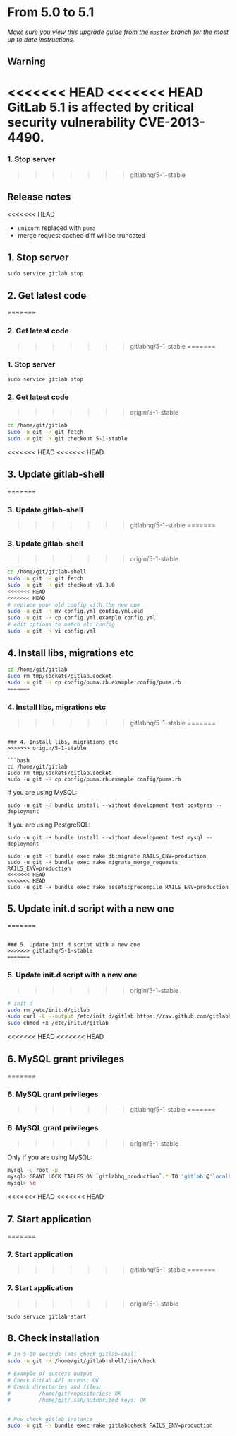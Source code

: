 # From 5.0 to 5.1
*Make sure you view this [upgrade guide from the `master` branch](../../../master/doc/update/5.0-to-5.1.md) for the most up to date instructions.*

## Warning

<<<<<<< HEAD
<<<<<<< HEAD
GitLab 5.1 is affected by critical security vulnerability CVE-2013-4490.
=======
### 1. Stop server
>>>>>>> gitlabhq/5-1-stable

## Release notes

<<<<<<< HEAD
- `unicorn` replaced with `puma`
- merge request cached diff will be truncated

## 1. Stop server

    sudo service gitlab stop

## 2. Get latest code

=======
### 2. Get latest code

>>>>>>> gitlabhq/5-1-stable
=======
### 1. Stop server

    sudo service gitlab stop

### 2. Get latest code

>>>>>>> origin/5-1-stable
```bash
cd /home/git/gitlab
sudo -u git -H git fetch
sudo -u git -H git checkout 5-1-stable
```

<<<<<<< HEAD
<<<<<<< HEAD
## 3. Update gitlab-shell
=======
### 3. Update gitlab-shell
>>>>>>> gitlabhq/5-1-stable
=======
### 3. Update gitlab-shell
>>>>>>> origin/5-1-stable

```bash
cd /home/git/gitlab-shell
sudo -u git -H git fetch
sudo -u git -H git checkout v1.3.0
<<<<<<< HEAD
<<<<<<< HEAD
# replace your old config with the new one
sudo -u git -H mv config.yml config.yml.old
sudo -u git -H cp config.yml.example config.yml
# edit options to match old config
sudo -u git -H vi config.yml
```

## 4. Install libs, migrations etc

```bash
cd /home/git/gitlab
sudo rm tmp/sockets/gitlab.socket
sudo -u git -H cp config/puma.rb.example config/puma.rb
=======
```

### 4. Install libs, migrations etc
>>>>>>> gitlabhq/5-1-stable
=======
```

### 4. Install libs, migrations etc
>>>>>>> origin/5-1-stable

```bash
cd /home/git/gitlab
sudo rm tmp/sockets/gitlab.socket
sudo -u git -H cp config/puma.rb.example config/puma.rb
```
If you are using MySQL:
```
sudo -u git -H bundle install --without development test postgres --deployment
```
If you are using PostgreSQL:
```
sudo -u git -H bundle install --without development test mysql --deployment
```

```
sudo -u git -H bundle exec rake db:migrate RAILS_ENV=production
sudo -u git -H bundle exec rake migrate_merge_requests RAILS_ENV=production
<<<<<<< HEAD
<<<<<<< HEAD
sudo -u git -H bundle exec rake assets:precompile RAILS_ENV=production
```

## 5. Update init.d script with a new one
=======
```

### 5. Update init.d script with a new one
>>>>>>> gitlabhq/5-1-stable
=======
```

### 5. Update init.d script with a new one
>>>>>>> origin/5-1-stable

```bash
# init.d
sudo rm /etc/init.d/gitlab
sudo curl -L --output /etc/init.d/gitlab https://raw.github.com/gitlabhq/gitlab-recipes/5-1-stable/init.d/gitlab
sudo chmod +x /etc/init.d/gitlab
```

<<<<<<< HEAD
<<<<<<< HEAD
## 6. MySQL grant privileges
=======
### 6. MySQL grant privileges
>>>>>>> gitlabhq/5-1-stable
=======
### 6. MySQL grant privileges
>>>>>>> origin/5-1-stable

Only if you are using MySQL:

```bash
mysql -u root -p
mysql> GRANT LOCK TABLES ON `gitlabhq_production`.* TO 'gitlab'@'localhost';
mysql> \q
```

<<<<<<< HEAD
<<<<<<< HEAD
## 7. Start application
=======
### 7. Start application
>>>>>>> gitlabhq/5-1-stable
=======
### 7. Start application
>>>>>>> origin/5-1-stable

    sudo service gitlab start

## 8. Check installation


```bash
# In 5-10 seconds lets check gitlab-shell
sudo -u git -H /home/git/gitlab-shell/bin/check

# Example of success output
# Check GitLab API access: OK
# Check directories and files:
#         /home/git/repositories: OK
#         /home/git/.ssh/authorized_keys: OK


# Now check gitlab instance
sudo -u git -H bundle exec rake gitlab:check RAILS_ENV=production

```
